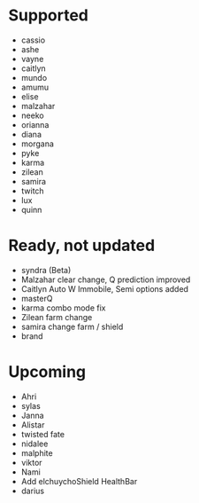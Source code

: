 # Supported
- cassio
- ashe
- vayne
- caitlyn
- mundo
- amumu
- elise
- malzahar
- neeko
- orianna
- diana
- morgana
- pyke
- karma
- zilean
- samira
- twitch
- lux
- quinn
# Ready, not updated
- syndra (Beta)
- Malzahar clear change, Q prediction improved
- Caitlyn Auto W Immobile, Semi options added
- masterQ
- karma combo mode fix
- Zilean farm change
- samira change farm / shield
- brand
# Upcoming
- Ahri
- sylas
- Janna
- Alistar 
- twisted fate
- nidalee
- malphite
- viktor
- Nami
- Add elchuychoShield HealthBar
- darius
